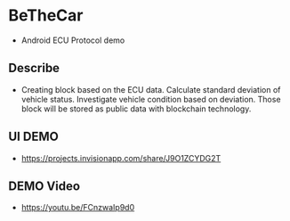 # BeTheCar

- Android ECU Protocol demo

## Describe

- Creating block based on the ECU data.
Calculate standard deviation of vehicle status.
Investigate vehicle condition based on deviation.
Those block will be stored as public data with blockchain technology.

## UI DEMO

- https://projects.invisionapp.com/share/J9O1ZCYDG2T

## DEMO Video

- https://youtu.be/FCnzwaIp9d0
